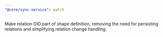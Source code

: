 ```yaml
---
"@core/sync-service": patch
---
```


Make relation OID part of shape definition, removing the need for persisting relations and simplifying relation change handling.
